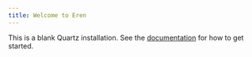 ```yaml
---
title: Welcome to Eren
---
```


This is a blank Quartz installation.
See the [documentation](https://quartz.jzhao.xyz) for how to get started.
